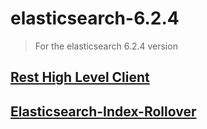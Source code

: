 # elasticsearch-6.2.4

> For the elasticsearch 6.2.4 version

## [Rest High Level Client](https://github.com/imperio-wxm/elasticsearch-snippets/tree/master/elasticsearch-6.2.4/rest-high-level-client)

## [Elasticsearch-Index-Rollover](https://github.com/imperio-wxm/elasticsearch-snippets/tree/master/elasticsearch-6.2.4/elasticsearch-index-rollover)